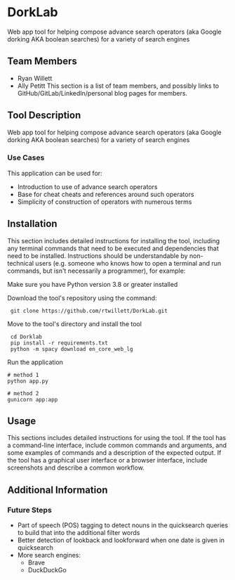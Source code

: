 # DorkLab

Web app tool for helping compose advance search operators (aka Google dorking AKA boolean searches) for a variety of search engines

## Team Members

* Ryan Willett
* Ally Petitt
This section is a list of team members, and possibly links to GitHub/GitLab/LinkedIn/personal blog pages for members.

## Tool Description

Web app tool for helping compose advance search operators (aka Google dorking AKA boolean searches) for a variety of search engines

### Use Cases

This application can be used for:
* Introduction to use of advance search operators
* Base for cheat cheats and references around such operators
* Simplicity of construction of operators with numerous terms

## Installation

This section includes detailed instructions for installing the tool, including any terminal commands that need to be executed and dependencies that need to be installed. Instructions should be understandable by non-technical users (e.g. someone who knows how to open a terminal and run commands, but isn't necessarily a programmer), for example:


Make sure you have Python version 3.8 or greater installed


Download the tool's repository using the command:

```
 git clone https://github.com/rtwillett/DorkLab.git
```

Move to the tool's directory and install the tool

```
 cd Dorklab
 pip install -r requirements.txt
 python -m spacy download en_core_web_lg
```

Run the application
```
# method 1
python app.py

# method 2
gunicorn app:app
```


## Usage
This sections includes detailed instructions for using the tool. If the tool has a command-line interface, include common commands and arguments, and some examples of commands and a description of the expected output. If the tool has a graphical user interface or a browser interface, include screenshots and describe a common workflow.

## Additional Information


### Future Steps

* Part of speech (POS) tagging to detect nouns in the quicksearch queries to build that into the additional filter words
* Better detection of lookback and lookforward when one date is given in quicksearch
* More search engines:
    * Brave
    * DuckDuckGo
